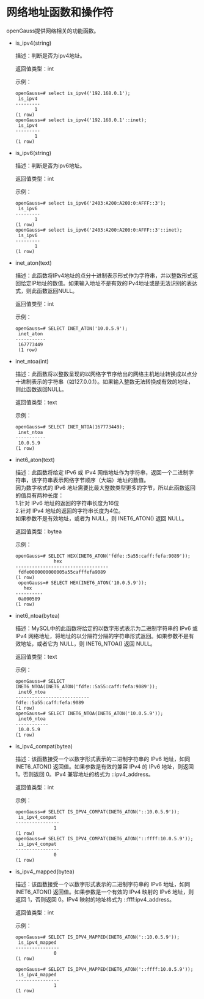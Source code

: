 # 网络地址函数和操作符<a name="ZH-CN_TOPIC_0289900807"></a>

openGauss提供网络相关的功能函数。

- is\_ipv4\(string\)

    描述：判断是否为ipv4地址。

    返回值类型：int

    示例：

    ```
    openGauss=# select is_ipv4('192.168.0.1');
     is_ipv4
    ---------
           1
    (1 row)
    openGauss=# select is_ipv4('192.168.0.1'::inet);
     is_ipv4
    ---------
           1
    (1 row)
    ```

- is\_ipv6\(string\)

    描述：判断是否为ipv6地址。

    返回值类型：int

    示例：

    ```
    openGauss=# select is_ipv6('2403:A200:A200:0:AFFF::3');
     is_ipv6
    ---------
           1
    (1 row)
    openGauss=# select is_ipv6('2403:A200:A200:0:AFFF::3'::inet);
     is_ipv6
    ---------
           1
    (1 row)
    ```

- inet_aton\(text\)

    描述：此函数将IPv4地址的点分十进制表示形式作为字符串，并以整数形式返回给定IP地址的数值。如果输入地址不是有效的IPv4地址或是无法识别的表达式，则此函数返回NULL。

    返回值类型：int

    示例：

    ```
    openGauss=# SELECT INET_ATON('10.0.5.9');
     inet_aton
    -----------
     167773449
     (1 row)
    ```

- inet_ntoa\(int\)

    描述：此函数将以整数呈现的以网络字节序给出的网络主机地址转换成以点分十进制表示的字符串（如127.0.0.1）。如果输入整数无法转换成有效的地址，则此函数返回NULL。

    返回值类型：text

    示例：

    ```
    openGauss=# SELECT INET_NTOA(167773449);
     inet_ntoa
    -----------
     10.0.5.9
    (1 row)
    ```

- inet6_aton\(text\)

    描述：此函数将给定 IPv6 或 IPv4 网络地址作为字符串，返回一个二进制字符串，该字符串表示网络字节顺序（大端）地址的数值。<br/>
    因为数字格式的 IPv6 地址需要比最大整数类型更多的字节，所以此函数返回的值具有两种长度：<br/>
    1.针对 IPv6 地址的返回的字符串长度为16位<br/>
    2.针对 IPv4 地址的返回的字符串长度为4位。<br/>
    如果参数不是有效地址，或者为 NULL，则 INET6_ATON() 返回 NULL。

    返回值类型：bytea

    示例：

    ```
    openGauss=# SELECT HEX(INET6_ATON('fdfe::5a55:caff:fefa:9089'));
                  hex
    ----------------------------------
     fdfe0000000000005a55cafffefa9089
    (1 row)
     openGauss=# SELECT HEX(INET6_ATON('10.0.5.9'));
       hex
    ----------
     0a000509
    (1 row)
    ```

- inet6_ntoa(bytea\)

    描述：MySQL中的此函数将给定的以数字形式表示为二进制字符串的 IPv6 或 IPv4 网络地址，将地址的以分隔符分隔的字符串形式返回。如果参数不是有效地址，或者它为 NULL，则 INET6_NTOA() 返回 NULL。

    返回值类型：text

    示例：

    ```
    openGauss=# SELECT INET6_NTOA(INET6_ATON('fdfe::5a55:caff:fefa:9089'));
     inet6_ntoa
    ---------------------------
    fdfe::5a55:caff:fefa:9089
    (1 row)
    openGauss=# SELECT INET6_NTOA(INET6_ATON('10.0.5.9'));
     inet6_ntoa
    ------------
     10.0.5.9
    (1 row)
    ```

- is_ipv4_compat(bytea\)

    描述：该函数接受一个以数字形式表示的二进制字符串的 IPv6 地址，如同 INET6_ATON() 返回值。如果参数是有效的兼容 IPv4 的 IPv6 地址，则返回 1，否则返回 0。IPv4 兼容地址的格式为 ::ipv4_address。

    返回值类型：int

    示例：

    ```
    openGauss=# SELECT IS_IPV4_COMPAT(INET6_ATON('::10.0.5.9'));
     is_ipv4_compat 
    ----------------
                  1
    (1 row)
    openGauss=# SELECT IS_IPV4_COMPAT(INET6_ATON('::ffff:10.0.5.9'));
     is_ipv4_compat 
    ----------------
                  0
    (1 row)

- is_ipv4_mapped(bytea\)

    描述：该函数接受一个以数字形式表示的二进制字符串的 IPv6 地址，如同 INET6_ATON() 返回值。如果参数是一个有效的 IPv4 映射的 IPv6 地址，则返回 1，否则返回 0。IPv4 映射的地址格式为 ::ffff:ipv4_address。

    返回值类型：int

    示例：

    ```
    openGauss=# SELECT IS_IPV4_MAPPED(INET6_ATON('::10.0.5.9'));
     is_ipv4_mapped 
    ----------------
                  0
    (1 row)

    openGauss=# SELECT IS_IPV4_MAPPED(INET6_ATON('::ffff:10.0.5.9'));
     is_ipv4_mapped 
    ----------------
                  1
    (1 row)
